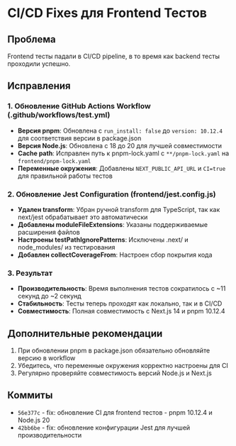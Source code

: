# CI/CD Fixes для Frontend Тестов

## Проблема
Frontend тесты падали в CI/CD pipeline, в то время как backend тесты проходили успешно.

## Исправления

### 1. Обновление GitHub Actions Workflow (.github/workflows/test.yml)

- **Версия pnpm**: Обновлена с `run_install: false` до `version: 10.12.4` для соответствия версии в package.json
- **Версия Node.js**: Обновлена с 18 до 20 для лучшей совместимости
- **Cache path**: Исправлен путь к pnpm-lock.yaml с `**/pnpm-lock.yaml` на `frontend/pnpm-lock.yaml`
- **Переменные окружения**: Добавлены `NEXT_PUBLIC_API_URL` и `CI=true` для правильной работы тестов

### 2. Обновление Jest Configuration (frontend/jest.config.js)

- **Удален transform**: Убран ручной transform для TypeScript, так как next/jest обрабатывает это автоматически
- **Добавлены moduleFileExtensions**: Указаны поддерживаемые расширения файлов
- **Настроены testPathIgnorePatterns**: Исключены .next/ и node_modules/ из тестирования
- **Добавлен collectCoverageFrom**: Настроен сбор покрытия кода

### 3. Результат

- **Производительность**: Время выполнения тестов сократилось с ~11 секунд до ~2 секунд
- **Стабильность**: Тесты теперь проходят как локально, так и в CI/CD
- **Совместимость**: Полная совместимость с Next.js 14 и pnpm 10.12.4

## Дополнительные рекомендации

1. При обновлении pnpm в package.json обязательно обновляйте версию в workflow
2. Убедитесь, что переменные окружения корректно настроены для CI
3. Регулярно проверяйте совместимость версий Node.js и Next.js

## Коммиты

- `56e377c` - fix: обновление CI для frontend тестов - pnpm 10.12.4 и Node.js 20
- `42bb6be` - fix: обновление конфигурации Jest для лучшей производительности 